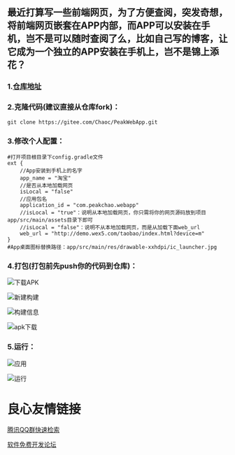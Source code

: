 ## 最近打算写一些前端网页，为了方便查阅，突发奇想，将前端网页嵌套在APP内部，而APP可以安装在手机，岂不是可以随时查阅了么，比如自己写的博客，让它成为一个独立的APP安装在手机上，岂不是锦上添花？

### 1.[仓库地址](http://u.720life.cn/g/2e71d0f0a5c601172267ba20d3a43c6ef73e71b9ed93238f441c8425ab06e0c8c8c501d852b8b16477ce1097655dbc08) 

### 2.克隆代码(建议直接从仓库fork)：

```
git clone https://gitee.com/Chaoc/PeakWebApp.git
```

### 3.修改个人配置：

```
#打开项目根目录下config.gradle文件
ext {
    //App安装到手机上的名字
    app_name = "淘宝"
    //是否从本地加载网页
    isLocal = "false"
    //应用包名
    application_id = "com.peakchao.webapp"
    //isLocal = "true"：说明从本地加载网页，你只需将你的网页源码放到项目app/src/main/assets目录下即可
    //isLocal = "false"：说明不从本地加载网页，而是从加载下面web_url
    web_url = "http://demo.wex5.com/taobao/index.html?device=m"
}
#App桌面图标替换路径：app/src/main/res/drawable-xxhdpi/ic_launcher.jpg

```

### 4.打包(打包前先push你的代码到仓库)：

![下载APK](https://upload-images.jianshu.io/upload_images/5174117-1e5d8a524cbd19fb.png?imageMogr2/auto-orient/strip%7CimageView2/2/w/1240)

![新建构建](https://images.gitee.com/uploads/images/2019/0129/161711_14f35654_595073.png)

![构建信息](https://images.gitee.com/uploads/images/2019/0129/161711_0609a0ac_595073.png)

![apk下载](https://images.gitee.com/uploads/images/2019/0129/161711_59da405a_595073.png)

### 5.运行：

![应用](https://images.gitee.com/uploads/images/2019/0129/161710_111fab3c_595073.png)

![运行](https://images.gitee.com/uploads/images/2019/0129/161711_6ee171ce_595073.png)





 # 良心友情链接

[腾讯QQ群快速检索](http://u.720life.cn/s/8cf73f7c)

[软件免费开发论坛](http://u.720life.cn/s/bbb01dc0)